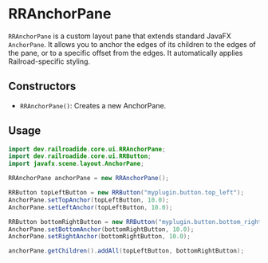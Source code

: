 # RRAnchorPane

`RRAnchorPane` is a custom layout pane that extends standard JavaFX `AnchorPane`. It allows you to anchor the edges of its children to the edges of the pane, or to a specific offset from the edges. It automatically applies Railroad-specific styling.

## Constructors

- `RRAnchorPane()`: Creates a new AnchorPane.

## Usage

```java
import dev.railroadide.core.ui.RRAnchorPane;
import dev.railroadide.core.ui.RRButton;
import javafx.scene.layout.AnchorPane;

RRAnchorPane anchorPane = new RRAnchorPane();

RRButton topLeftButton = new RRButton("myplugin.button.top_left");
AnchorPane.setTopAnchor(topLeftButton, 10.0);
AnchorPane.setLeftAnchor(topLeftButton, 10.0);

RRButton bottomRightButton = new RRButton("myplugin.button.bottom_right");
AnchorPane.setBottomAnchor(bottomRightButton, 10.0);
AnchorPane.setRightAnchor(bottomRightButton, 10.0);

anchorPane.getChildren().addAll(topLeftButton, bottomRightButton);
```
